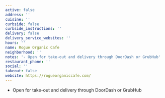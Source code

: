 ```yaml
---
active: false
address: ''
cuisine: ''
curbside: false
curbside_instructions: ''
delivery: false
delivery_service_websites: ''
hours: ''
name: Rogue Organic Cafe
neighborhood: ''
notes: '- Open for take-out and delivery through DoorDash or GrubHub'
restaurant_phone: ''
social: ''
takeout: false
website: https://rogueorganiccafe.com/
---
```


- Open for take-out and delivery through DoorDash or GrubHub